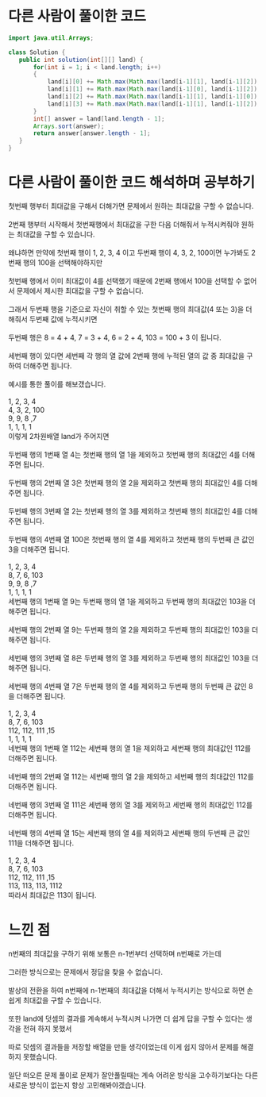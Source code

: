 # 다른 사람이 풀이한 코드
```java
import java.util.Arrays;

class Solution {  
   public int solution(int[][] land) {
       for(int i = 1; i < land.length; i++)
       {
           land[i][0] += Math.max(Math.max(land[i-1][1], land[i-1][2]), land[i-1][3]);
           land[i][1] += Math.max(Math.max(land[i-1][0], land[i-1][2]), land[i-1][3]);
           land[i][2] += Math.max(Math.max(land[i-1][1], land[i-1][0]), land[i-1][3]);
           land[i][3] += Math.max(Math.max(land[i-1][1], land[i-1][2]), land[i-1][0]);
       }
       int[] answer = land[land.length - 1];
       Arrays.sort(answer);
       return answer[answer.length - 1];
   }
}
```

# 다른 사람이 풀이한 코드 해석하며 공부하기

첫번째 행부터 최대값을 구해서 더해가면 문제에서 원하는 최대값을 구할 수 없습니다.<br><br>
2번째 행부터 시작해서 첫번째행에서 최대값을 구한 다음 더해줘서 누적시켜줘야 원하는 최대값을 구할 수 있습니다.<br><br>
왜냐하면 만약에 첫번째 행이 1, 2, 3, 4 이고 두번째 행이 4, 3, 2, 100이면 누가봐도 2번째 행의 100을 선택해야하지만<br><br>
첫번째 행에서 이미 최대값이 4를 선택했기 때문에 2번째 행에서 100을 선택할 수 없어서 문제에서 제시한 최대값을 구할 수 없습니다.<br><br>
그래서 두번째 행을 기준으로 자신이 취할 수 있는 첫번째 행의 최대값(4 또는 3)을 더해줘서 두번째 값에 누적시키면<br><br>
두번째 행은 8 = 4 + 4, 7 = 3 + 4, 6 = 2 + 4, 103 = 100 + 3 이 됩니다.<br><br>
세번째 행이 있다면 세번째 각 행의 열 값에 2번째 행에 누적된 열의 값 중 최대값을 구하여 더해주면 됩니다.<br><br>
예시를 통한 풀이를 해보갰습니다.<br><br>
1, 2, 3, 4<br>
4, 3, 2, 100<br>
9, 9, 8 ,7<br>
1, 1, 1, 1<br>
이렇게 2차원배열 land가 주어지면<br><br>
두번째 행의 1번째 열 4는 첫번째 행의 열 1을 제외하고 첫번째 행의 최대값인 4를 더해주면 됩니다.<br><br>
두번째 행의 2번째 열 3은 첫번째 행의 열 2을 제외하고 첫번째 행의 최대값인 4를 더해주면 됩니다.<br><br>
두번째 행의 3번째 열 2는 첫번째 행의 열 3를 제외하고 첫번째 행의 최대값인 4를 더해주면 됩니다.<br><br>
두번째 행의 4번째 열 100은 첫번째 행의 열 4를 제외하고 첫번째 행의 두번째 큰 값인 3을 더해주면 됩니다.<br><br>
1, 2, 3, 4<br>
8, 7, 6, 103<br>
9, 9, 8 ,7<br>
1, 1, 1, 1<br>
세번째 행의 1번째 열 9는 두번째 행의 열 1을 제외하고 두번째 행의 최대값인 103을 더해주면 됩니다.<br><br>
세번째 행의 2번째 열 9는 두번째 행의 열 2을 제외하고 두번째 행의 최대값인 103을 더해주면 됩니다.<br><br>
세번째 행의 3번째 열 8은 두번째 행의 열 3를 제외하고 두번째 행의 최대값인 103을 더해주면 됩니다.<br><br>
세번째 행의 4번째 열 7은 두번째 행의 열 4를 제외하고 두번째 행의 두번째 큰 값인 8을 더해주면 됩니다.<br><br>
1, 2, 3, 4<br>
8, 7, 6, 103<br>
112, 112, 111 ,15<br>
1, 1, 1, 1<br>
네번째 행의 1번째 열 112는 세번째 행의 열 1을 제외하고 세번째 행의 최대값인 112를 더해주면 됩니다.<br><br>
네번째 행의 2번째 열 112는 세번째 행의 열 2을 제외하고 세번째 행의 최대값인 112를 더해주면 됩니다.<br><br>
네번째 행의 3번째 열 111은 세번째 행의 열 3를 제외하고 세번째 행의 최대값인 112를 더해주면 됩니다.<br><br>
네번째 행의 4번째 열 15는 세번째 행의 열 4를 제외하고 세번째 행의 두번째 큰 값인 111을 더해주면 됩니다.<br><br>
1, 2, 3, 4<br>
8, 7, 6, 103<br>
112, 112, 111 ,15<br>
113, 113, 113, 1112<br>
따라서 최대값은 113이 됩니다.

# 느낀 점

n번째의 최대값을 구하기 위해 보통은 n-1번부터 선택하며 n번째로 가는데<br><br>
그러한 방식으로는 문제에서 정답을 찾을 수 없습니다.<br><br>
발상의 전환을 하여 n번째에 n-1번째의 최대값을 더해서 누적시키는 방식으로 하면 손쉽게 최대값을 구할 수 있습니다.<br><br>
또한 land에 덧셈의 결과를 계속해서 누적시켜 나가면 더 쉽게 답을 구할 수 있다는 생각을 전혀 하지 못했서<br><br>
따로 덧셈의 결과들을 저장할 배열을 만들 생각이었는데 이게 쉽지 않아서 문제를 해결하지 못했습니다.<br><br>
일단 떠오른 문제 풀이로 문제가 잘안풀릴때는 계속 어려운 방식을 고수하기보다는 다른 새로운 방식이 없는지 항상 고민해봐야겠습니다.
